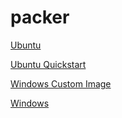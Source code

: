 # packer

[Ubuntu](https://github.com/hashicorp/packer/blob/master/examples/azure/ubuntu.json)

[Ubuntu Quickstart](https://github.com/hashicorp/packer/blob/master/examples/azure/ubuntu_quickstart.json)

[Windows Custom Image](https://github.com/hashicorp/packer/blob/master/examples/azure/windows_custom_image.json)

[Windows](https://github.com/hashicorp/packer/blob/master/examples/azure/windows.json)